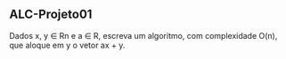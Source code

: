 ## ALC-Projeto01
Dados x, y ∈ Rn
e a ∈ R, escreva um algoritmo, com complexidade
O(n), que aloque em y o vetor ax + y.
